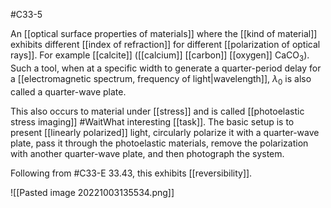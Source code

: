 #C33-5 

An [[optical surface properties of materials]] where the [[kind of material]] exhibits different [[index of refraction]] for different [[polarization of optical rays]]. For example [[calcite]] ([[calcium]] [[carbon]] [[oxygen]] $\text{CaCO}_3$). Such a tool, when at a specific width to generate a quarter-period delay for a [[electromagnetic spectrum, frequency of light|wavelength]], $\lambda_0$ is also called a quarter-wave plate.

This also occurs to material under [[stress]] and is called [[photoelastic stress imaging]] #WaitWhat interesting [[task]]. The basic setup is to present [[linearly polarized]] light, circularly polarize it with a quarter-wave plate, pass it through the photoelastic materials, remove the polarization with another quarter-wave plate, and then photograph the system.

Following from #C33-E 33.43, this exhibits [[reversibility]].

![[Pasted image 20221003135534.png]]
